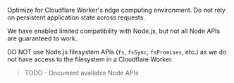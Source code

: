 Optimize for Cloudflare Worker's edge computing environment. 
Do not rely on persistent application state across requests.

We have enabled limited compatibility with Node.js, but not all Node APIs are guaranteed to work.

DO NOT use Node.js filesystem APIs (`fs`, `fsSync`, `fsPromises`, etc.) as we do not have access to the filesystem in a Cloudflare Worker.

> TODO - Document available Node APIs
